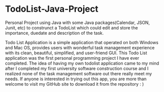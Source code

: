 # TodoList-Java-Project
Personal Project using Java with some Java packages(Calendar, JSON, Junit, etc) to construnct a TodoList which could edit and store the importance, duedate and description of the task.

Todo List Application is a simple application that operated on both Windows and Mac OS, provides users with wonderful task management experience with its clean, beautiful, simplified, and user-friend GUI.
This Todo List application was the first personal programming project I have ever completed. The idea of having my own todolist application came to my mind after I completed my first university software construction course and I realized none of the task management software out there really meet my needs. If anyone is interested in trying out this app, you are more than welcome to visit my GitHub site to download it from the repository : )
